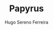 ---
title: "Papyrus"
github: https://github.com/hugoferreira/papyrus-theme
demo: http://hugosereno.eu
author: Hugo Sereno Ferreira
ssg:
  - Jekyll
cms:
  - No Cms
---